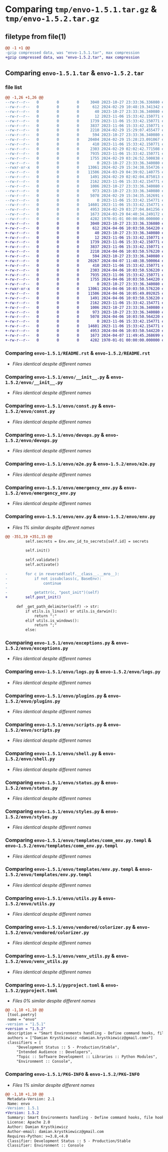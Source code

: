 # Comparing `tmp/envo-1.5.1.tar.gz` & `tmp/envo-1.5.2.tar.gz`

## filetype from file(1)

```diff
@@ -1 +1 @@
-gzip compressed data, was "envo-1.5.1.tar", max compression
+gzip compressed data, was "envo-1.5.2.tar", max compression
```

## Comparing `envo-1.5.1.tar` & `envo-1.5.2.tar`

### file list

```diff
@@ -1,26 +1,26 @@
--rw-r--r--   0        0        0     3040 2023-10-27 23:33:36.336080 envo-1.5.1/README.rst
--rw-r--r--   0        0        0      612 2024-02-29 10:48:19.341342 envo-1.5.1/envo/__init__.py
--rw-r--r--   0        0        0       40 2023-10-27 23:33:36.340080 envo-1.5.1/envo/__main__.py
--rw-r--r--   0        0        0       12 2023-11-06 15:33:42.150771 envo-1.5.1/envo/comp.py
--rw-r--r--   0        0        0     1739 2023-11-06 15:33:42.150771 envo-1.5.1/envo/const.py
--rw-r--r--   0        0        0     3837 2023-11-06 15:33:42.150771 envo-1.5.1/envo/devops.py
--rw-r--r--   0        0        0     2210 2024-02-29 15:29:07.455477 envo-1.5.1/envo/e2e.py
--rw-r--r--   0        0        0      594 2023-10-27 23:33:36.340080 envo-1.5.1/envo/emergency_env.py
--rw-r--r--   0        0        0    20404 2024-02-29 15:28:23.091067 envo-1.5.1/envo/env.py
--rw-r--r--   0        0        0      410 2023-11-06 15:33:42.150771 envo-1.5.1/envo/environ.py
--rw-r--r--   0        0        0     2303 2024-02-29 02:02:42.771508 envo-1.5.1/envo/exceptions.py
--rw-r--r--   0        0        0     7935 2023-11-06 15:33:42.150771 envo-1.5.1/envo/logs.py
--rw-r--r--   0        0        0     1755 2024-02-29 03:26:52.500838 envo-1.5.1/envo/plugins.py
--rw-r--r--   0        0        0        0 2023-10-27 23:33:36.340080 envo-1.5.1/envo/py.typed
--rwxr-xr-x   0        0        0    13061 2024-02-29 15:34:38.554726 envo-1.5.1/envo/scripts.py
--rw-r--r--   0        0        0    11506 2024-03-29 04:39:02.140775 envo-1.5.1/envo/shell.py
--rw-r--r--   0        0        0     1491 2024-02-29 02:02:04.875013 envo-1.5.1/envo/status.py
--rw-r--r--   0        0        0     2162 2023-11-06 15:33:42.154771 envo-1.5.1/envo/styles.py
--rw-r--r--   0        0        0     1006 2023-10-27 23:33:36.340080 envo-1.5.1/envo/templates/comm_env.py.templ
--rw-r--r--   0        0        0      973 2023-10-27 23:33:36.340080 envo-1.5.1/envo/templates/env.py.templ
--rw-r--r--   0        0        0     5078 2024-02-29 15:34:35.162691 envo-1.5.1/envo/utils.py
--rw-r--r--   0        0        0        0 2023-11-06 15:33:42.154771 envo-1.5.1/envo/vendored/__init__.py
--rw-r--r--   0        0        0    14601 2023-11-06 15:33:42.154771 envo-1.5.1/envo/vendored/colorizer.py
--rw-r--r--   0        0        0     4953 2024-02-29 03:27:04.841256 envo-1.5.1/envo/venv_utils.py
--rw-r--r--   0        0        0     1673 2024-03-29 04:40:34.249172 envo-1.5.1/pyproject.toml
--rw-r--r--   0        0        0     4282 1970-01-01 00:00:00.000000 envo-1.5.1/PKG-INFO
+-rw-r--r--   0        0        0     3040 2023-10-27 23:33:36.336080 envo-1.5.2/README.rst
+-rw-r--r--   0        0        0      612 2024-04-06 10:03:50.564220 envo-1.5.2/envo/__init__.py
+-rw-r--r--   0        0        0       40 2023-10-27 23:33:36.340080 envo-1.5.2/envo/__main__.py
+-rw-r--r--   0        0        0       12 2023-11-06 15:33:42.150771 envo-1.5.2/envo/comp.py
+-rw-r--r--   0        0        0     1739 2023-11-06 15:33:42.150771 envo-1.5.2/envo/const.py
+-rw-r--r--   0        0        0     3837 2023-11-06 15:33:42.150771 envo-1.5.2/envo/devops.py
+-rw-r--r--   0        0        0     2210 2024-04-06 10:03:50.576220 envo-1.5.2/envo/e2e.py
+-rw-r--r--   0        0        0      594 2023-10-27 23:33:36.340080 envo-1.5.2/envo/emergency_env.py
+-rw-r--r--   0        0        0    20267 2024-04-07 11:48:38.500064 envo-1.5.2/envo/env.py
+-rw-r--r--   0        0        0      410 2023-11-06 15:33:42.150771 envo-1.5.2/envo/environ.py
+-rw-r--r--   0        0        0     2303 2024-04-06 10:03:50.536220 envo-1.5.2/envo/exceptions.py
+-rw-r--r--   0        0        0     7935 2023-11-06 15:33:42.150771 envo-1.5.2/envo/logs.py
+-rw-r--r--   0        0        0     1755 2024-04-06 10:03:50.544220 envo-1.5.2/envo/plugins.py
+-rw-r--r--   0        0        0        0 2023-10-27 23:33:36.340080 envo-1.5.2/envo/py.typed
+-rwxr-xr-x   0        0        0    13061 2024-04-06 10:03:50.576220 envo-1.5.2/envo/scripts.py
+-rw-r--r--   0        0        0    11506 2024-04-06 10:05:49.892025 envo-1.5.2/envo/shell.py
+-rw-r--r--   0        0        0     1491 2024-04-06 10:03:50.536220 envo-1.5.2/envo/status.py
+-rw-r--r--   0        0        0     2162 2023-11-06 15:33:42.154771 envo-1.5.2/envo/styles.py
+-rw-r--r--   0        0        0     1006 2023-10-27 23:33:36.340080 envo-1.5.2/envo/templates/comm_env.py.templ
+-rw-r--r--   0        0        0      973 2023-10-27 23:33:36.340080 envo-1.5.2/envo/templates/env.py.templ
+-rw-r--r--   0        0        0     5078 2024-04-06 10:03:50.564220 envo-1.5.2/envo/utils.py
+-rw-r--r--   0        0        0        0 2023-11-06 15:33:42.154771 envo-1.5.2/envo/vendored/__init__.py
+-rw-r--r--   0        0        0    14601 2023-11-06 15:33:42.154771 envo-1.5.2/envo/vendored/colorizer.py
+-rw-r--r--   0        0        0     4953 2024-04-06 10:03:50.544220 envo-1.5.2/envo/venv_utils.py
+-rw-r--r--   0        0        0     1673 2024-04-07 11:49:45.268699 envo-1.5.2/pyproject.toml
+-rw-r--r--   0        0        0     4282 1970-01-01 00:00:00.000000 envo-1.5.2/PKG-INFO
```

### Comparing `envo-1.5.1/README.rst` & `envo-1.5.2/README.rst`

 * *Files identical despite different names*

### Comparing `envo-1.5.1/envo/__init__.py` & `envo-1.5.2/envo/__init__.py`

 * *Files identical despite different names*

### Comparing `envo-1.5.1/envo/const.py` & `envo-1.5.2/envo/const.py`

 * *Files identical despite different names*

### Comparing `envo-1.5.1/envo/devops.py` & `envo-1.5.2/envo/devops.py`

 * *Files identical despite different names*

### Comparing `envo-1.5.1/envo/e2e.py` & `envo-1.5.2/envo/e2e.py`

 * *Files identical despite different names*

### Comparing `envo-1.5.1/envo/emergency_env.py` & `envo-1.5.2/envo/emergency_env.py`

 * *Files identical despite different names*

### Comparing `envo-1.5.1/envo/env.py` & `envo-1.5.2/envo/env.py`

 * *Files 1% similar despite different names*

```diff
@@ -351,19 +351,15 @@
         self.secrets = Env.env_id_to_secrets[self.id] = secrets
 
         self.init()
 
         self.validate()
         self.activate()
 
-        for c in reversed(self.__class__.__mro__):
-            if not issubclass(c, BaseEnv):
-                continue
-
-            getattr(c, "post_init")(self)
+        self.post_init()
 
     def _get_path_delimiter(self) -> str:
         if utils.is_linux() or utils.is_darwin():
             return ":"
         elif utils.is_windows():
             return ";"
         else:
```

### Comparing `envo-1.5.1/envo/exceptions.py` & `envo-1.5.2/envo/exceptions.py`

 * *Files identical despite different names*

### Comparing `envo-1.5.1/envo/logs.py` & `envo-1.5.2/envo/logs.py`

 * *Files identical despite different names*

### Comparing `envo-1.5.1/envo/plugins.py` & `envo-1.5.2/envo/plugins.py`

 * *Files identical despite different names*

### Comparing `envo-1.5.1/envo/scripts.py` & `envo-1.5.2/envo/scripts.py`

 * *Files identical despite different names*

### Comparing `envo-1.5.1/envo/shell.py` & `envo-1.5.2/envo/shell.py`

 * *Files identical despite different names*

### Comparing `envo-1.5.1/envo/status.py` & `envo-1.5.2/envo/status.py`

 * *Files identical despite different names*

### Comparing `envo-1.5.1/envo/styles.py` & `envo-1.5.2/envo/styles.py`

 * *Files identical despite different names*

### Comparing `envo-1.5.1/envo/templates/comm_env.py.templ` & `envo-1.5.2/envo/templates/comm_env.py.templ`

 * *Files identical despite different names*

### Comparing `envo-1.5.1/envo/templates/env.py.templ` & `envo-1.5.2/envo/templates/env.py.templ`

 * *Files identical despite different names*

### Comparing `envo-1.5.1/envo/utils.py` & `envo-1.5.2/envo/utils.py`

 * *Files identical despite different names*

### Comparing `envo-1.5.1/envo/vendored/colorizer.py` & `envo-1.5.2/envo/vendored/colorizer.py`

 * *Files identical despite different names*

### Comparing `envo-1.5.1/envo/venv_utils.py` & `envo-1.5.2/envo/venv_utils.py`

 * *Files identical despite different names*

### Comparing `envo-1.5.1/pyproject.toml` & `envo-1.5.2/pyproject.toml`

 * *Files 0% similar despite different names*

```diff
@@ -1,10 +1,10 @@
 [tool.poetry]
 name = "envo"
-version = "1.5.1"
+version = "1.5.2"
 description = "Smart Environments handling - Define command hooks, file hooks and env variables in python and activate hot reloaded shells."
 authors = ["Damian Krystkiewicz <damian.krystkiewicz@gmail.com>"]
 classifiers = [
     "Development Status :: 5 - Production/Stable",
     "Intended Audience :: Developers",
     "Topic :: Software Development :: Libraries :: Python Modules",
     "Environment :: Console",
```

### Comparing `envo-1.5.1/PKG-INFO` & `envo-1.5.2/PKG-INFO`

 * *Files 1% similar despite different names*

```diff
@@ -1,10 +1,10 @@
 Metadata-Version: 2.1
 Name: envo
-Version: 1.5.1
+Version: 1.5.2
 Summary: Smart Environments handling - Define command hooks, file hooks and env variables in python and activate hot reloaded shells.
 License: Apache 2.0
 Author: Damian Krystkiewicz
 Author-email: damian.krystkiewicz@gmail.com
 Requires-Python: >=3.8,<4.0
 Classifier: Development Status :: 5 - Production/Stable
 Classifier: Environment :: Console
```

